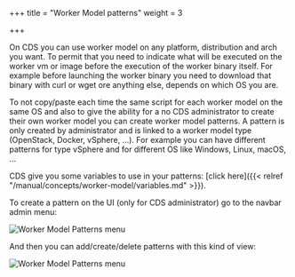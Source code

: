 +++
title = "Worker Model patterns"
weight = 3

+++

On CDS you can use worker model on any platform, distribution and arch you want. To permit that you need to indicate what will be executed on the worker vm or image before the execution of the worker binary itself. For example before launching the worker binary you need to download that binary with curl or wget ore anything else, depends on which OS you are.


To not copy/paste each time the same script for each worker model on the same OS and also to give the ability for a no CDS administrator to create their own worker model you can create worker model patterns. A pattern is only created by administrator and is linked to a worker model type (OpenStack, Docker, vSphere, ...). For example you can have different patterns for type vSphere and for different OS like Windows, Linux, macOS, ...

CDS give you some variables to use in your patterns: [click here]({{< relref "/manual/concepts/worker-model/variables.md" >}}).


To create a pattern on the UI (only for CDS administrator) go to the navbar admin menu:

![Worker Model Patterns menu](/images/worker_model_patterns_menu.png)


And then you can add/create/delete patterns with this kind of view:

![Worker Model Patterns menu](/images/worker_model_patterns_add.png)
